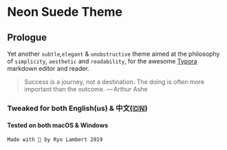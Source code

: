 # Neon Suede Theme

## Prologue

Yet another `subtle`,`elegant` & `unobstructive` theme aimed at the philosophy of `simplicity`, `aesthetic` and `readability`, for the awesome [Typora](https://typora.io/) markdown editor and reader.

> Success is a journey, not a destination. The doing is often more important than the outcome.												 — Arthur Ashe

### Tweaked for both English(us) & 中文(🇨🇳)

#### Tested on both macOS & Windows

```
Made with 💖 by Ryo Lambert 2019
```